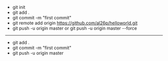 * git init
* git add . 
* git commit -m "first commit"
* git remote add origin https://github.com/al26p/helloworld.git
* git push -u origin master or git push -u origin master --force


---

* git add . 
* git commit -m "first commit"
* git push -u origin master